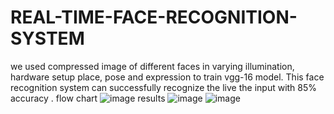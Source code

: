 # REAL-TIME-FACE-RECOGNITION-SYSTEM
we used  compressed image of different faces in varying illumination, hardware setup  place, pose and expression to train  vgg-16 model. This  face recognition system can successfully recognize the live the input with 85% accuracy .
flow chart 
![image](https://github.com/Indhugondra/REAL-TIME-FACE-RECOGNITION-SYSTEM/assets/95459767/1bf43de2-d48f-4ea1-93c5-1a4cd31b04e9)
results
![image](https://github.com/Indhugondra/REAL-TIME-FACE-RECOGNITION-SYSTEM/assets/95459767/a57eac69-c431-4356-b484-ccbaa03cdef8)
![image](https://github.com/Indhugondra/REAL-TIME-FACE-RECOGNITION-SYSTEM/assets/95459767/665488a3-c12f-4659-881e-4eb6ebe6d222)
